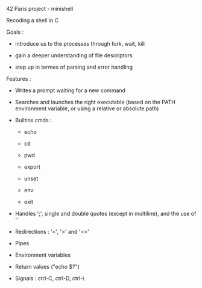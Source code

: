 42 Paris project - minishell

Recoding a shell in C

Goals :

- introduce us to the processes through fork, wait, kill

- gain a deeper understanding of file descriptors

- step up in termes of parsing and error handling

Features : 

- Writes a prompt waiting for a new command

- Searches and launches the right executable (based on the PATH environment variable, or using a relative or absolute path)

- Builtins cmds :
	- echo

	- cd

	- pwd

	- export

	- unset

	- env

	- exit

- Handles ';', single and double quotes (except in multiline), and the use of '\'

- Redirections : '<', '>' and '>>'

- Pipes

- Environment variables

- Return values ("echo $?")

- Signals : ctrl-C, ctrl-D, ctrl-\

